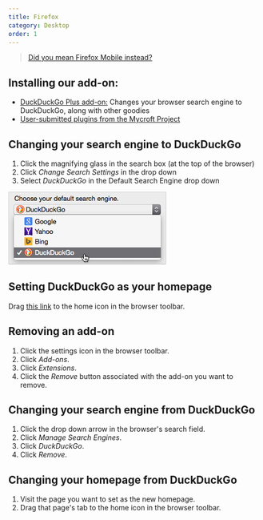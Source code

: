 ```yaml
---
title: Firefox
category: Desktop
order: 1
---
```


> <a class="btn" href="/mobile/firefox-android">Did you mean Firefox Mobile instead?</a>

<h2>Installing our add-on:</h2>
<ul>
    <li>
        <a href="https://addons.mozilla.org/en-US/firefox/addon/duckduckgo-for-firefox/">DuckDuckGo Plus add-on:</a>
        Changes your browser search engine to DuckDuckGo, along with other goodies
    </li>
    <li>
        <a href="http://mycroftproject.com/search-engines.html?name=duckduckgo">User-submitted plugins from the Mycroft Project</a>
    </li>
</ul>

<h2>Changing your search engine to DuckDuckGo</h2>
<ol>
    <li>
        Click the magnifying glass in the search box (at the top of the browser)
    </li>
    <li>Click <em>Change Search Settings</em> in the drop down</li>
    <li>Select <em>DuckDuckGo</em> in the Default Search Engine drop down</li>
</ol>
<img src="/images/0414748c67b001952330a2278b6d904c.jpg" />

<h2>Setting DuckDuckGo as your homepage</h2>
Drag <a href="https://duckduckgo.com">this link</a> to the home icon in the
browser toolbar.


<h2>Removing an add-on</h2>
<ol>
    <li>Click the settings icon in the browser toolbar.</li>
    <li>Click <em>Add-ons</em>.</li>
    <li>Click <em>Extensions</em>.</li>
    <li>
        Click the <em>Remove</em> button associated with the add-on you want to
        remove.
    </li>
</ol>

<h2>Changing your search engine from DuckDuckGo</h2>
<ol>
    <li>Click the drop down arrow in the browser's search field.</li>
    <li>Click <em>Manage Search Engines</em>.</li>
    <li>Click <em>DuckDuckGo</em>.</li>
    <li>Click <em>Remove</em>.</li>
</ol>

<h2>Changing your homepage from DuckDuckGo</h2>
<ol>
    <li>Visit the page you want to set as the new homepage.</li>
    <li>Drag that page's tab to the home icon in the browser toolbar.</li>
</ol>